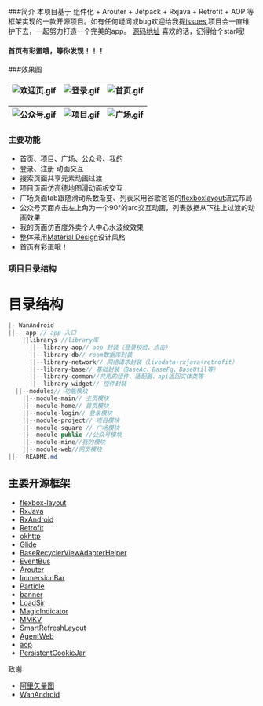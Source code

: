 
###简介
本项目基于 组件化 + Arouter + Jetpack + Rxjava + Retrofit + AOP 等框架实现的一款开源项目。如有任何疑问或bug欢迎给我提[issues]((https://github.com/1170762202/WanAndroid/issues)),项目会一直维护下去，一起努力打造一个完美的app。
[源码地址](https://github.com/1170762202/WanAndroid)
喜欢的话，记得给个star哦!

#### 首页有彩蛋哦，等你发现！！！

###效果图



![欢迎页.gif](https://upload-images.jianshu.io/upload_images/4906229-f904c725092c2f32.gif?imageMogr2/auto-orient/strip) | ![登录.gif](https://upload-images.jianshu.io/upload_images/4906229-825577eb221a70a5.gif?imageMogr2/auto-orient/strip) | ![首页.gif](https://upload-images.jianshu.io/upload_images/4906229-b9451cbd01f718c4.gif?imageMogr2/auto-orient/strip) |
|:-|:-|:-|


![公众号.gif](https://upload-images.jianshu.io/upload_images/4906229-d48f9cbd51cf4eb8.gif?imageMogr2/auto-orient/strip) | ![项目.gif](https://upload-images.jianshu.io/upload_images/4906229-80cbbffc39439e92.gif?imageMogr2/auto-orient/strip) | ![广场.gif](https://upload-images.jianshu.io/upload_images/4906229-188c6ab70160c07b.gif?imageMogr2/auto-orient/strip) |
|:-|:-|:-|


### 主要功能

* 首页、项目、广场、公众号、我的
* 登录、注册 动画交互
* 搜索页面共享元素动画过渡
* 项目页面仿高德地图滑动面板交互
* 广场页面tab跟随滑动系数渐变、列表采用谷歌爸爸的[flexboxlayout]([https://github.com/google/flexbox-layout](https://github.com/google/flexbox-layout)
)流式布局
* 公众号页面点击左上角为一个90°的arc交互动画，列表数据从下往上过渡的动画效果
* 我的页面仿百度外卖个人中心水波纹效果
* 整体采用[Material Design]([https://www.material.io/](https://www.material.io/)
)设计风格
* 首页有彩蛋哦！

### 项目目录结构

# 目录结构
```java
|- WanAndroid
||-- app // app 入口
    ||librarys //library库
      ||--library-aop// aop 封装（登录校验、点击）
      ||--library-db// room数据库封装
      ||--library-network// 网络请求封装（livedata+rxjava+retrofit）
      ||--library-base// 基础封装（BaseAc、BaseFg、BaseUtil等）
      ||--library-common//共用的组件、适配器、api返回实体类等
      ||--library-widget// 控件封装
  ||--modules// 功能模块
    ||--module-main// 主页模块
    ||--module-home// 首页模块
    ||--module-login// 登录模块
    ||--module-project// 项目模块
    ||--module-square // 广场模块
    ||--module-public //公众号模块
    ||--module-mine//我的模块
    ||--module-web//网页模块
||-- README.md
 ```







## 主要开源框架

*   [flexbox-layout](https://github.com/google/flexbox-layout)
*   [RxJava]([https://github.com/ReactiveX/RxJava](https://github.com/ReactiveX/RxJava)
)
*   [RxAndroid]([https://github.com/ReactiveX/RxAndroid](https://github.com/ReactiveX/RxAndroid)
)
*   [Retrofit]([https://github.com/square/retrofit](https://github.com/square/retrofit)
)
*   [okhttp]([https://github.com/square/okhttp](https://github.com/square/okhttp)
)
*   [Glide]([https://github.com/bumptech/glide](https://github.com/bumptech/glide)
)
*   [BaseRecyclerViewAdapterHelper]([https://github.com/CymChad/BaseRecyclerViewAdapterHelper](https://github.com/CymChad/BaseRecyclerViewAdapterHelper)
)
*   [EventBus]([https://github.com/greenrobot/EventBus](https://github.com/greenrobot/EventBus)
)
*   [Arouter]([https://github.com/alibaba/ARouter](https://github.com/alibaba/ARouter)
)
*   [ImmersionBar]([https://github.com/gyf-dev/ImmersionBar](https://github.com/gyf-dev/ImmersionBar)
)
*   [Particle]([https://github.com/JeasonWong/Particle](https://github.com/JeasonWong/Particle)
)
*   [banner]([https://github.com/youth5201314/banner](https://github.com/youth5201314/banner)
)
*   [LoadSir]([https://github.com/KingJA/LoadSir](https://github.com/KingJA/LoadSir)
)
*   [MagicIndicator]([https://github.com/hackware1993/MagicIndicator](https://github.com/hackware1993/MagicIndicator)
)
*   [MMKV]([https://github.com/Tencent/MMKV](https://github.com/Tencent/MMKV)
)
*   [SmartRefreshLayout]([https://github.com/scwang90/SmartRefreshLayout](https://github.com/scwang90/SmartRefreshLayout)
)
*   [AgentWeb]([https://github.com/Justson/AgentWeb](https://github.com/Justson/AgentWeb)
)
*   [aop]([https://github.com/HujiangTechnology/gradle_plugin_android_aspectjx](https://github.com/HujiangTechnology/gradle_plugin_android_aspectjx)
)
*   [PersistentCookieJar]([https://github.com/franmontiel/PersistentCookieJar](https://github.com/franmontiel/PersistentCookieJar)
)


致谢
* [阿里矢量图](https://links.jianshu.com/go?to=https%3A%2F%2Fwww.iconfont.cn%2F)
* [WanAndroid](https://www.wanandroid.com/blog/show/2)

